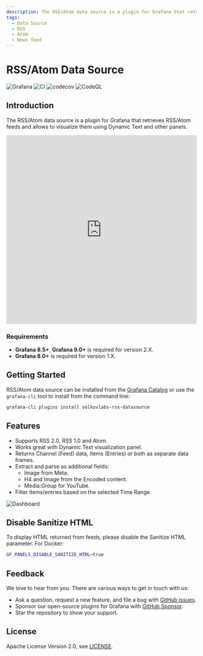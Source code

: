 ```yaml
---
description: The RSS/Atom data source is a plugin for Grafana that retrieves RSS/Atom feeds and allows to visualize them using Dynamic Text and other panels.
tags:
  - Data Source
  - RSS
  - Atom
  - News feed
---
```


# RSS/Atom Data Source

![Grafana](https://img.shields.io/badge/Grafana-9.2.2-orange)
![CI](https://github.com/volkovlabs/volkovlabs-rss-datasource/workflows/CI/badge.svg)
![codecov](https://codecov.io/gh/VolkovLabs/volkovlabs-rss-datasource/branch/main/graph/badge.svg)
![CodeQL](https://github.com/VolkovLabs/volkovlabs-rss-datasource/actions/workflows/codeql-analysis.yml/badge.svg)

## Introduction

The RSS/Atom data source is a plugin for Grafana that retrieves RSS/Atom feeds and allows to visualize them using Dynamic Text and other panels.

<iframe width="100%" height="500" src="https://www.youtube.com/embed/RAxqS2hpWkg" title="RSS/Atom data source" frameBorder="0" allow="accelerometer; autoplay; clipboard-write; encrypted-media; gyroscope; picture-in-picture" allowFullScreen></iframe>

### Requirements

- **Grafana 8.5+**, **Grafana 9.0+** is required for version 2.X.
- **Grafana 8.0+** is required for version 1.X.

## Getting Started

RSS/Atom data source can be installed from the [Grafana Catalog](https://grafana.com/grafana/plugins/volkovlabs-rss-datasource/) or use the `grafana-cli` tool to install from the command line:

```bash
grafana-cli plugins install volkovlabs-rss-datasource
```

## Features

- Supports RSS 2.0, RSS 1.0 and Atom.
- Works great with Dynamic Text visualization panel.
- Returns Channel (Feed) data, Items (Entries) or both as separate data frames.
- Extract and parse as additional fields:
  - Image from Meta.
  - H4 and Image from the Encoded content.
  - Media:Group for YouTube.
- Filter items/entries based on the selected Time Range.

![Dashboard](https://raw.githubusercontent.com/VolkovLabs/volkovlabs-rss-datasource/main/src/img/dashboard.png)

## Disable Sanitize HTML

To display HTML returned from feeds, please disable the Sanitize HTML parameter. For Docker:

```bash
GF_PANELS_DISABLE_SANITIZE_HTML=true
```

## Feedback

We love to hear from you. There are various ways to get in touch with us:

- Ask a question, request a new feature, and file a bug with [GitHub issues](https://github.com/volkovlabs/volkovlabs-rss-datasource/issues/new/choose).
- Sponsor our open-source plugins for Grafana with [GitHub Sponsor](https://github.com/sponsors/VolkovLabs).
- Star the repository to show your support.

## License

Apache License Version 2.0, see [LICENSE](https://github.com/volkovlabs/volkovlabs-rss-datasource/blob/main/LICENSE).
